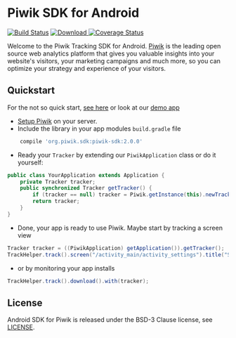 Piwik SDK for Android
========================

[![Build Status](https://travis-ci.org/piwik/piwik-sdk-android.svg?branch=master)](https://travis-ci.org/piwik/piwik-sdk-android) [ ![Download](https://api.bintray.com/packages/darken/maven/piwik-sdk-android/images/download.svg) ](https://bintray.com/darken/maven/piwik-sdk-android/_latestVersion) [![Coverage Status](https://coveralls.io/repos/piwik/piwik-sdk-android/badge.svg?branch=master&service=github)](https://coveralls.io/github/piwik/piwik-sdk-android?branch=master)

Welcome to the Piwik Tracking SDK for Android. [Piwik](http://piwik.org) is the leading open source web analytics platform 
that gives you valuable insights into your website's visitors, your marketing campaigns and much more, so you can optimize your strategy and experience of your visitors.

## Quickstart
For the not so quick start, [see here](https://github.com/piwik/piwik-sdk-android/wiki/Getting-started) or look at our [demo app](https://github.com/piwik/piwik-sdk-android/tree/master/exampleapp)

* [Setup Piwik](https://piwik.org/docs/installation/) on your server.
* Include the library in your app modules `build.gradle` file
```groovy
    compile 'org.piwik.sdk:piwik-sdk:2.0.0'
```

* Ready your `Tracker` by extending our `PiwikApplication` class or do it yourself:
```java
public class YourApplication extends Application {
    private Tracker tracker;
    public synchronized Tracker getTracker() {
        if (tracker == null) tracker = Piwik.getInstance(this).newTracker(new TrackerConfig("http://domain.tld/piwik.php", 1));
        return tracker;
    }
}
```

* Done, your app is ready to use Piwik. Maybe start by tracking a screen view
```java
Tracker tracker = ((PiwikApplication) getApplication()).getTracker();
TrackHelper.track().screen("/activity_main/activity_settings").title("Settings").with(tracker);
```

* or by monitoring your app installs
```java
TrackHelper.track().download().with(tracker);
```

## License
Android SDK for Piwik is released under the BSD-3 Clause license, see [LICENSE](https://github.com/piwik/piwik-sdk-android/blob/master/LICENSE).
